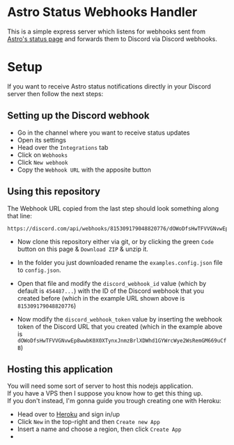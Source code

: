 # Astro Status Webhooks Handler
This is a simple express server which listens for webhooks sent from [Astro's status page](https://astro-bot.space/status) and forwards them to Discord via Discord webhooks.

# Setup
If you want to receive Astro status notifications directly in your Discord server then follow the next steps:

## Setting up the Discord webhook
- Go in the channel where you want to receive status updates
- Open its settings
- Head over the `Integrations` tab
- Click on `Webhooks`
- Click `New webhook`
- Copy the `Webhook URL` with the apposite button  

## Using this repository
The Webhook URL copied from the last step should look something along that line:  
```
https://discord.com/api/webhooks/815309179048820776/dOWoDfsHwTFVVGNvwEp8wwbK0X0XTynxJnmzBrlXDWhd1GYWrcWye2WsRemGM669uCfB
```
- Now clone this repository either via git, or by clicking the green `Code` button on this page & `Download ZIP` & unzip it.

- In the folder you just downloaded rename the `examples.config.json` file to `config.json`.  

- Open that file and modify the `discord_webhook_id` value (which by default is `454487...`) with the ID of the Discord webhook that you created before (which in the example URL shown above is `815309179048820776`)

- Now modify the `discord_webhook_token` value by inserting the webhook token of the Discord URL that you created (which in the example above is `dOWoDfsHwTFVVGNvwEp8wwbK0X0XTynxJnmzBrlXDWhd1GYWrcWye2WsRemGM669uCfB`)  

## Hosting this application
You will need some sort of server to host this nodejs application.  
If you have a VPS then I suppose you know how to get this thing up.  
If you don't instead, I'm gonna guide you trough creating one with Heroku:
- Head over to [Heroku](https://www.heroku.com) and sign in/up
- Click `New` in the top-right and then `Create new App`
- Insert a name and choose a region, then click `Create App`
- 